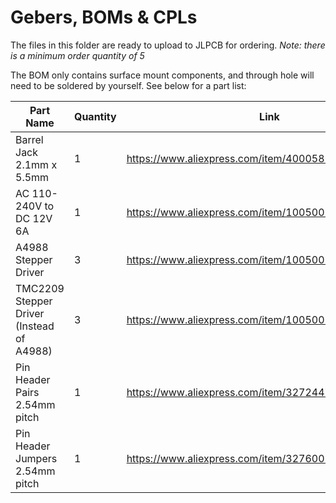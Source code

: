 # Gebers, BOMs & CPLs
The files in this folder are ready to upload to JLPCB for ordering.
*Note: there is a minimum order quantity of 5*

The BOM only contains surface mount components, and through hole will need to be soldered by yourself. See below for a part list:

|Part Name|Quantity|Link|
|--|--|--|
|Barrel Jack 2.1mm x 5.5mm|1|https://www.aliexpress.com/item/4000585704812.html|
|AC 110-240V to DC 12V 6A|1|https://www.aliexpress.com/item/1005001450636728.html|
|A4988 Stepper Driver|3|https://www.aliexpress.com/item/1005001621706694.html|
|TMC2209 Stepper Driver (Instead of A4988)|3|https://www.aliexpress.com/item/1005002965406330.html|
|Pin Header Pairs 2.54mm pitch|1|https://www.aliexpress.com/item/32724478308.html|
|Pin Header Jumpers 2.54mm pitch|1|https://www.aliexpress.com/item/32760056241.html|


